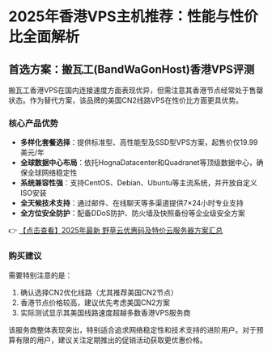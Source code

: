 # 2025年香港VPS主机推荐：性能与性价比全面解析

## 首选方案：搬瓦工(BandWaGonHost)香港VPS评测

搬瓦工香港VPS在国内连接速度方面表现优异，但需注意其香港节点经常处于售罄状态。作为替代方案，该品牌的美国CN2线路VPS在性价比方面更具优势。

### 核心产品优势
- **多样化套餐选择**：提供标准型、高性能型及SSD型VPS方案，起售价仅19.99美元/年
- **全球数据中心布局**：依托HognaDatacenter和Quadranet等顶级数据中心，确保全球网络稳定性
- **系统兼容性强**：支持CentOS、Debian、Ubuntu等主流系统，并开放自定义ISO安装
- **全天候技术支持**：通过邮件、在线聊天等多渠道提供7×24小时专业支持
- **全方位安全防护**：配备DDoS防护、防火墙及快照备份等企业级安全方案

👉 [【点击查看】2025年最新 野草云优惠码及特价云服务器方案汇总](https://bit.ly/yecaoyun)

### 购买建议
需要特别注意的是：
1. 确认选择CN2优化线路（尤其推荐美国CN2节点）
2. 香港节点价格较高，建议优先考虑美国CN2方案
3. 实际测试显示其美国线路速度超越多数香港VPS服务商

该服务商整体表现突出，特别适合追求网络稳定性和技术支持的进阶用户。对于预算有限的用户，建议关注定期推出的促销活动获取更优惠价格。
